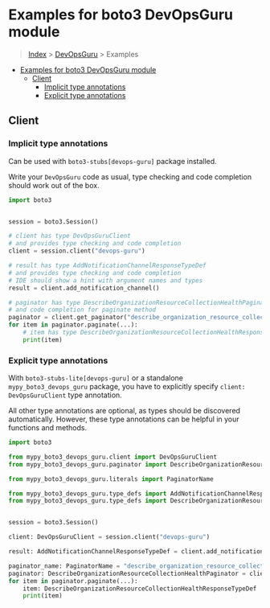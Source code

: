 <a id="examples-for-boto3-devopsguru-module"></a>

# Examples for boto3 DevOpsGuru module

> [Index](../README.md) > [DevOpsGuru](./README.md) > Examples

- [Examples for boto3 DevOpsGuru module](#examples-for-boto3-devopsguru-module)
  - [Client](#client)
    - [Implicit type annotations](#implicit-type-annotations)
    - [Explicit type annotations](#explicit-type-annotations)

<a id="client"></a>

## Client

<a id="implicit-type-annotations"></a>

### Implicit type annotations

Can be used with `boto3-stubs[devops-guru]` package installed.

Write your `DevOpsGuru` code as usual, type checking and code completion should
work out of the box.

```python
import boto3


session = boto3.Session()

# client has type DevOpsGuruClient
# and provides type checking and code completion
client = session.client("devops-guru")

# result has type AddNotificationChannelResponseTypeDef
# and provides type checking and code completion
# IDE should show a hint with argument names and types
result = client.add_notification_channel()

# paginator has type DescribeOrganizationResourceCollectionHealthPaginator and provides type checking
# and code completion for paginate method
paginator = client.get_paginator("describe_organization_resource_collection_health")
for item in paginator.paginate(...):
    # item has type DescribeOrganizationResourceCollectionHealthResponseTypeDef
    print(item)
```

<a id="explicit-type-annotations"></a>

### Explicit type annotations

With `boto3-stubs-lite[devops-guru]` or a standalone `mypy_boto3_devops_guru`
package, you have to explicitly specify `client: DevOpsGuruClient` type
annotation.

All other type annotations are optional, as types should be discovered
automatically. However, these type annotations can be helpful in your functions
and methods.

```python
import boto3

from mypy_boto3_devops_guru.client import DevOpsGuruClient
from mypy_boto3_devops_guru.paginator import DescribeOrganizationResourceCollectionHealthPaginator

from mypy_boto3_devops_guru.literals import PaginatorName

from mypy_boto3_devops_guru.type_defs import AddNotificationChannelResponseTypeDef
from mypy_boto3_devops_guru.type_defs import DescribeOrganizationResourceCollectionHealthResponseTypeDef


session = boto3.Session()

client: DevOpsGuruClient = session.client("devops-guru")

result: AddNotificationChannelResponseTypeDef = client.add_notification_channel()

paginator_name: PaginatorName = "describe_organization_resource_collection_health"
paginator: DescribeOrganizationResourceCollectionHealthPaginator = client.get_paginator(paginator_name)
for item in paginator.paginate(...):
    item: DescribeOrganizationResourceCollectionHealthResponseTypeDef
    print(item)
```

